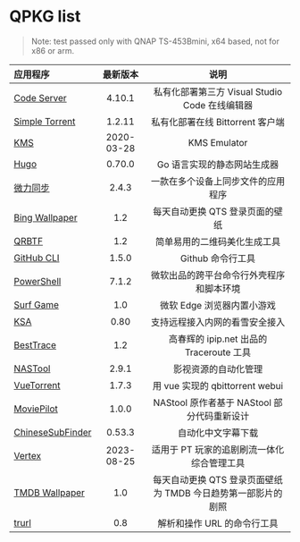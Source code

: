 # QPKG list

> Note: test passed only with QNAP TS-453Bmini, x64 based, not for x86 or arm.

| 应用程序                               |  最新版本  |                             说明                              |
| :------------------------------------- | :--------: | :-----------------------------------------------------------: |
| [Code Server](/code-server/)           |   4.10.1   |        私有化部署第三方 Visual Studio Code 在线编辑器         |
| [Simple Torrent](/simple-torrent/)     |   1.2.11   |               私有化部署在线 Bittorrent 客户端                |
| [KMS](/kms/)                           | 2020-03-28 |                         KMS Emulator                          |
| [Hugo](/hugo/)                         |   0.70.0   |                  Go 语言实现的静态网站生成器                  |
| [微力同步](/verysync/)                 |   2.4.3    |              一款在多个设备上同步文件的应用程序               |
| [Bing Wallpaper](/bingwallpaper/)      |    1.2     |                每天自动更换 QTS 登录页面的壁纸                |
| [QRBTF](/qrbtf/)                       |    1.2     |                 简单易用的二维码美化生成工具                  |
| [GitHub CLI](/githubcli/)              |   1.5.0    |                       Github 命令行工具                       |
| [PowerShell](/powershell/)             |   7.1.2    |           微软出品的跨平台命令行外壳程序和脚本环境            |
| [Surf Game](/surf/)                    |    1.0     |                  微软 Edge 浏览器内置小游戏                   |
| [KSA](/ksa/)                           |    0.80    |                支持远程接入内网的看雪安全接入                 |
| [BestTrace](/besttrace/d)              |    1.2     |           高春辉的 ipip.net 出品的 Traceroute 工具            |
| [NASTool](/nastool/)                   |   2.9.1    |                     影视资源的自动化管理                      |
| [VueTorrent](/vuetorrent/)             |   1.7.3    |                用 vue 实现的 qbittorrent webui                |
| [MoviePilot](/moviepilot/)             |   1.0.0    |          NAStool 原作者基于 NAStool 部分代码重新设计          |
| [ChineseSubFinder](/chinesesubfinder/) |   0.53.3   |                      自动化中文字幕下载                       |
| [Vertex](/vertex/)                     | 2023-08-25 |          适用于 PT 玩家的追剧刷流一体化综合管理工具           |
| [TMDB Wallpaper](/tmdbBackdrop/)       |    1.0     | 每天自动更换 QTS 登录页面壁纸为 TMDB 今日趋势第一部影片的剧照 |
| [trurl](/trurl/)                       |    0.8     |                  解析和操作 URL 的命令行工具                  |

